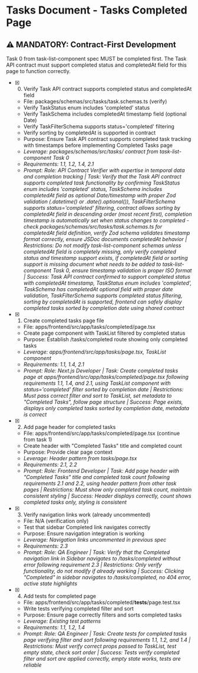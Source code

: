 # Tasks Document - Tasks Completed Page

## ⚠️ MANDATORY: Contract-First Development
Task 0 from task-list-component spec MUST be completed first. The Task API contract must support completed status and completedAt field for this page to function correctly.

- [x] 0. Verify Task API contract supports completed status and completedAt field
  - File: packages/schemas/src/tasks/task.schemas.ts (verify)
  - Verify TaskStatus enum includes 'completed' status
  - Verify TaskSchema includes completedAt timestamp field (optional Date)
  - Verify TaskFilterSchema supports status='completed' filtering
  - Verify sorting by completedAt is supported in contract
  - Purpose: Ensure Task API contract supports completed task tracking with timestamps before implementing Completed Tasks page
  - _Leverage: packages/schemas/src/tasks/ contract from task-list-component Task 0_
  - _Requirements: 1.1, 1.2, 1.4, 2.1_
  - _Prompt: Role: API Contract Verifier with expertise in temporal data and completion tracking | Task: Verify that the Task API contract supports completed task functionality by confirming TaskStatus enum includes 'completed' status, TaskSchema includes completedAt field as optional Date/timestamp with proper Zod validation (.datetime() or .date().optional()), TaskFilterSchema supports status='completed' filtering, contract allows sorting by completedAt field in descending order (most recent first), completion timestamp is automatically set when status changes to completed - check packages/schemas/src/tasks/task.schemas.ts for completedAt field definition, verify Zod schema validates timestamp format correctly, ensure JSDoc documents completedAt behavior | Restrictions: Do not modify task-list-component schemas unless completedAt field is completely missing, only verify completed status and timestamp support exists, if completedAt field or sorting support is missing document what needs to be added to task-list-component Task 0, ensure timestamp validation is proper ISO format | Success: Task API contract confirmed to support completed status with completedAt timestamp, TaskStatus enum includes 'completed', TaskSchema has completedAt optional field with proper date validation, TaskFilterSchema supports completed status filtering, sorting by completedAt is supported, frontend can safely display completed tasks sorted by completion date using shared contract_

- [x] 1. Create completed tasks page file
  - File: apps/frontend/src/app/tasks/completed/page.tsx
  - Create page component with TaskList filtered by completed status
  - Purpose: Establish /tasks/completed route showing only completed tasks
  - _Leverage: apps/frontend/src/app/tasks/page.tsx, TaskList component_
  - _Requirements: 1.1, 1.4, 2.1_
  - _Prompt: Role: Next.js Developer | Task: Create completed tasks page at apps/frontend/src/app/tasks/completed/page.tsx following requirements 1.1, 1.4, and 2.1, using TaskList component with status='completed' filter sorted by completion date | Restrictions: Must pass correct filter and sort to TaskList, set metadata to "Completed Tasks", follow page structure | Success: Page exists, displays only completed tasks sorted by completion date, metadata is correct_

- [x] 2. Add page header for completed tasks
  - File: apps/frontend/src/app/tasks/completed/page.tsx (continue from task 1)
  - Create header with "Completed Tasks" title and completed count
  - Purpose: Provide clear page context
  - _Leverage: Header pattern from tasks/page.tsx_
  - _Requirements: 2.1, 2.2_
  - _Prompt: Role: Frontend Developer | Task: Add page header with "Completed Tasks" title and completed task count following requirements 2.1 and 2.2, using header pattern from other task pages | Restrictions: Must show only completed task count, maintain consistent styling | Success: Header displays correctly, count shows completed tasks only, styling is consistent_

- [x] 3. Verify navigation links work (already uncommented)
  - File: N/A (verification only)
  - Test that sidebar Completed link navigates correctly
  - Purpose: Ensure navigation integration is working
  - _Leverage: Navigation links uncommented in previous spec_
  - _Requirements: 2.3_
  - _Prompt: Role: QA Engineer | Task: Verify that the Completed navigation link in Sidebar navigates to /tasks/completed without error following requirement 2.3 | Restrictions: Only verify functionality, do not modify if already working | Success: Clicking "Completed" in sidebar navigates to /tasks/completed, no 404 error, active state highlights_

- [x] 4. Add tests for completed page
  - File: apps/frontend/src/app/tasks/completed/__tests__/page.test.tsx
  - Write tests verifying completed filter and sort
  - Purpose: Ensure page correctly filters and sorts completed tasks
  - _Leverage: Existing test patterns_
  - _Requirements: 1.1, 1.2, 1.4_
  - _Prompt: Role: QA Engineer | Task: Create tests for completed tasks page verifying filter and sort following requirements 1.1, 1.2, and 1.4 | Restrictions: Must verify correct props passed to TaskList, test empty state, check sort order | Success: Tests verify completed filter and sort are applied correctly, empty state works, tests are reliable_